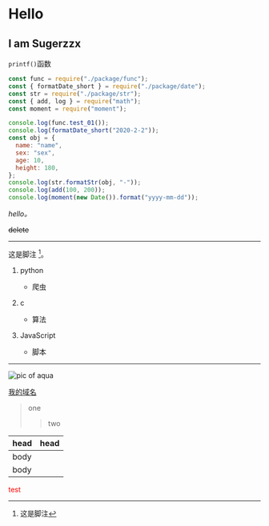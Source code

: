 <!-- 一些Markdown示例 -->

# Hello

## I am Sugerzzx

<!-- # TITLE -->

`printf()`函数

```js
const func = require("./package/func");
const { formatDate_short } = require("./package/date");
const str = require("./package/str");
const { add, log } = require("math");
const moment = require("moment");

console.log(func.test_01());
console.log(formatDate_short("2020-2-2"));
const obj = {
  name: "name",
  sex: "sex",
  age: 10,
  height: 180,
};
console.log(str.formatStr(obj, "-"));
console.log(add(100, 200));
console.log(moment(new Date()).format("yyyy-mm-dd"));
```

_hello。_

~~delete~~

---

这是脚注 [^脚注1]。

[^脚注1]: 这是脚注

1. python

   - 爬虫

2. c

   - 算法

3. JavaScript
   - 脚本

---

![pic of aqua](../Myproject/img/103033649_p0.jpg)

[我的域名](www.sugerzzx.top)

> one
>
> > two

| head | head |
| ---- | ---- |
| body |
| body |

<p style='color:red'>test</p>
